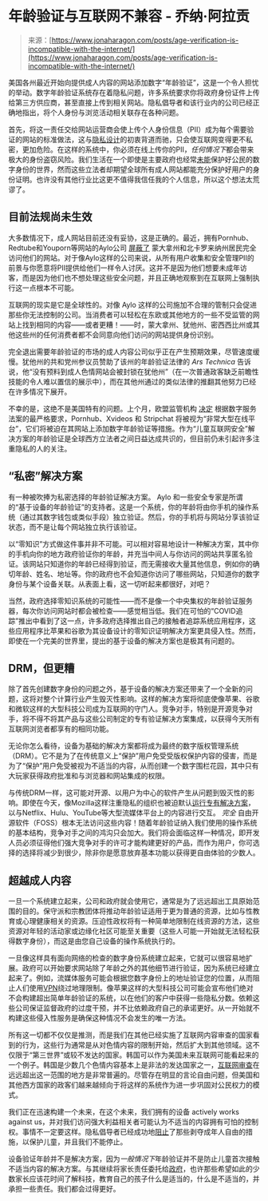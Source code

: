 <!--yml

类别：未分类

date: 2024-05-27 14:34:03

-->

# 年龄验证与互联网不兼容 - 乔纳·阿拉贡

> 来源：[https://www.jonaharagon.com/posts/age-verification-is-incompatible-with-the-internet/](https://www.jonaharagon.com/posts/age-verification-is-incompatible-with-the-internet/)

美国各州最近开始向提供成人内容的网站添加数字“年龄验证”，这是一个令人担忧的举动。数字年龄验证系统存在着隐私问题，许多系统要求你将政府身份证件上传给第三方供应商，甚至直接上传到相关网站。隐私倡导者和该行业内的公司已经正确地指出，将个人身份与浏览活动相关联存在各种问题。

首先，将这一责任交给网站运营商会使上传个人身份信息（PII）成为每个需要验证的网站的标准做法，这与[隐私设计](https://www.privacyguides.org/en/basics/why-privacy-matters/?ref=jonaharagon.com)的初衷背道而驰，只会使互联网变得更不私密，更加危险。在这样的系统中，你必须在线上传你的PII，*任何情况下*都会带来极大的身份盗窃风险。我们生活在一个即使是主要政府也经常[未能](https://discuss.techlore.tech/t/indias-aadhaar-data-leak-exposes-815-million-passports-and-other-critically-sensitive-pii/5930?ref=jonaharagon.com)保护好公民的数字身份的世界，然而这些立法者却期望全球所有成人网站都能充分保护好用户的身份证明。也许没有其他行业比这更不值得我信任我的个人信息，所以这个想法太荒谬了。

## 目前法规尚未生效

大多数情况下，成人网站目前还没有妥协，这是正确的。最近，拥有Pornhub、Redtube和Youporn等网站的Aylo公司 [屏蔽了](https://arstechnica.com/tech-policy/2024/01/blocks-users-in-montana-n-c-as-age-verification-laws-take-effect/?ref=jonaharagon.com) 蒙大拿州和北卡罗来纳州居民完全访问他们的网站。对于像Aylo这样的公司来说，从所有用户收集和安全管理PII的前景与你愿意将PII提供给他们一样令人讨厌。这并不是因为他们想要未成年访客，而是因为他们也不想处理这些安全问题，并且正确地观察到在互联网上强制执行这一点根本不可能。

互联网的现实是它是全球性的。对像 Aylo 这样的公司施加不合理的管制只会促进那些你无法控制的公司。当消费者可以轻松在东欧或其他地方的一些不受监管的网站上找到相同的内容——或者更糟！——时，蒙大拿州、犹他州、密西西比州或其他这些州的任何消费者都不会同意向他们访问的网站提供身份识别。

完全退出需要年龄验证的市场的成人内容公司似乎正在产生预期效果，尽管速度缓慢。犹他州的共和党州参议员赞助了该州的年龄验证法律的 *Ars Technica* 告诉说，他“没有预料到成人色情网站会被封锁在犹他州”（在一次普通政客缺乏前瞻性技能的令人难以置信的展示中），而在其他州通过的类似法律的推翻其他努力已经在许多情况下展开。

不幸的是，这绝不是美国特有的问题。上个月，欧盟监管机构 [决定](https://arstechnica.com/tech-policy/2023/12/eu-will-hold-3-major-porn-sites-to-same-regulations-as-meta-x/?ref=jonaharagon.com) 根据数字服务法案的最严格要求，Pornhub、Xvideos 和 Stripchat 将被视为“非常大型在线平台”，它们将被迫在其网站上添加数字年龄验证等措施。作为“儿童互联网安全”解决方案的年龄验证是全球西方立法者之间日益达成共识的，但目前仍未引起许多注重隐私的人的关注。

## “私密”解决方案

有一种被吹捧为私密选择的年龄验证解决方案。 Aylo 和一些安全专家是所谓的“基于设备的年龄验证”的支持者。这是一个系统，你的年龄将由你手机的操作系统（通过其数字钱包或类似手段）独立验证。然后，你的手机将与网站分享该验证状态，而不是让每个网站独立执行该验证。

以“零知识”方式做这件事并非不可能。可以相对容易地设计一种解决方案，其中你的手机向你的地方政府验证你的年龄，并充当中间人与你访问的网站共享匿名验证。该网站只知道你的年龄已经得到验证，而无需接收大量其他信息，例如你的确切年龄、姓名、地址等。你的政府也不会知道你访问了哪些网站，只知道你的数字身份与某个设备关联。从表面上看，这一切听起来都很好，对吧？

当然，政府选择零知识系统的可能性——而不是像一个中央集权的年龄验证服务器，每次你访问网站时都会被检查——感觉相当低。我们在可怕的“COVID追踪”推出中看到了这一点，许多政府选择推出自己的接触者追踪系统应用程序，这些应用程序比苹果和谷歌为其设备设计的零知识证明解决方案更具侵入性。然而，即使在一个完美的世界里，提出的基于设备的解决方案也是极其有问题的。

## DRM，但更糟

除了首先创建数字身份的问题之外，基于设备的解决方案还带来了一个全新的问题，这将对整个计算行业产生毁灭性影响。这样的解决方案将彻底使像苹果、谷歌和微软这样的大型科技公司成为互联网的守门人。竞争对手，特别是开源竞争对手，将不得不将其产品与这些公司制定的专有验证解决方案集成，以获得今天所有互联网浏览者都享有的相同功能。

无论你怎么看待，设备为基础的解决方案都将成为最终的数字版权管理系统（DRM）。它不是为了在传统意义上“保护”用户免受受版权保护内容的侵害，而是为了“保护”用户免受被视为不适当的内容，从而创建一个数字围栏花园，其中只有大玩家获得政府批准和与浏览器和网站集成的权限。

与传统DRM一样，这可能对开源、以用户为中心的软件产生从问题到毁灭性的影响。即使在今天，像Mozilla这样注重隐私的组织也被迫默认[运行专有解决方案](https://support.mozilla.org/en-US/kb/enable-drm?ref=jonaharagon.com)，以与Netflix、Hulu、YouTube等大型流媒体平台上的内容进行交互。 *完全* 自由开源软件（FOSS）根本无法访问这些内容！随着年龄验证纳入我们使用的操作系统的基本结构，竞争对手之间的鸿沟只会加大。我们将会面临这样一种情况，即开发人员必须征得他们强大竞争对手的许可才能构建更好的产品，而作为用户，你可选择的选择将减少到很少，除非你是愿意放弃基本功能以获得更自由体验的少数人。

## 超越成人内容

一旦一个系统建立起来，公司和政府就会使用它，通常是为了远远超出工具原始范围的目的。保守派和宗教团体将推动年龄验证适用于更为普通的资源，比如与性教育或心理健康相关的资源。压迫性政权将有一种简单地限制在线资源的方法，这些资源对年轻的活动家或边缘化社区可能至关重要（这些人可能一开始就无法轻松获得数字身份），而这是由您自己设备的操作系统执行的。

一旦像这样具有面向网络的检查的数字身份系统建立起来，它就可以很容易地扩展。政府可以开始要求网站除了年龄之外的其他细节进行验证，因为系统已经建立起来了。例如，流媒体服务可能会根据您数字身份上的地址验证您的位置，从而阻止人们使用[VPN](https://www.privacyguides.org/en/vpn/?ref=jonaharagon.com)绕过地理限制。像苹果这样的大型科技公司可能会宣布他们绝对不会构建超出简单年龄验证的系统，以在他们的客户中获得一些隐私分数。依赖这些公司保证监督政府的过度干预，并不比依赖政府自己的承诺更好。从一开始就不构建这些侵入性服务是确保这种情况不会发生的唯一方法。

所有这一切都不仅仅是推测，而是我们在其他已经实施了互联网内容审查的国家看到的行为，这些行为通常是从对色情内容的限制开始，然后扩大到其他领域。这不仅限于“第三世界”或较不发达的国家。韩国可以作为美国未来互联网可能看起来的一个例子。韩国是少数几个色情内容基本上是非法的发达国家之一，[互联网审查](https://en.wikipedia.org/wiki/Internet_censorship_in_South_Korea?ref=jonaharagon.com)在远远超出这一范围的地方是非常普遍的。尽管存在明显的言论自由问题，但美国和其他西方国家的政客们越来越倾向于将这样的系统作为进一步巩固对公民权力的模式。

我们正在迅速构建一个未来，在这个未来，我们拥有的设备 actively works against us，并对我们访问强大利益相关者可能认为不适当的内容拥有可怕的控制权。事情不一定要这样。隐私倡导者已经成功地[阻止](https://www.wired.com/story/apple-photo-scanning-csam-communication-safety-messages/?ref=jonaharagon.com)了那些剥夺成年人自由的措施，以保护儿童，并且我们不能停止。

设备验证年龄并不是解决方案，因为*一般情况下*年龄验证并不是防止儿童首次接触不适当内容的解决方案。与其继续将家长责任委托给[政府](https://www.jonaharagon.com/restrict-act/)，也许那些希望如此的少数家长应该花时间了解科技，教育自己的孩子什么是适当的，什么是不适当的，并承担一些责任。我们都会过得更好。
